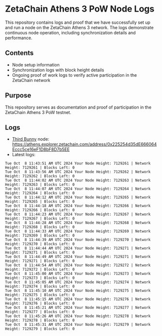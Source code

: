 # ZetaChain Athens 3 PoW Node Logs
This repository contains logs and proof that we have successfully set up and run a node on the ZetaChain Athens 3 network. The logs demonstrate continuous node operation, including synchronization details and performance.

## Contents
- Node setup information
- Synchronization logs with block height details
- Ongoing proof of work logs to verify active participation in the ZetaChain network

## Purpose
This repository serves as documentation and proof of participation in the ZetaChain Athens 3 PoW testnet.

## Logs

- [Third Bunny](https://thirdbunny.xyz/) node: https://athens.explorer.zetachain.com/address/0x225254d35dE666064Eccc5ce16eF1D8bF8D7b5EE
- Latest logs:
```
Tue Oct  8 11:43:51 AM UTC 2024 Your Node Height: 7129261 | Network Height: 7129261 | Blocks Left: 0
Tue Oct  8 11:43:56 AM UTC 2024 Your Node Height: 7129262 | Network Height: 7129262 | Blocks Left: 0
Tue Oct  8 11:44:02 AM UTC 2024 Your Node Height: 7129263 | Network Height: 7129263 | Blocks Left: 0
Tue Oct  8 11:44:07 AM UTC 2024 Your Node Height: 7129264 | Network Height: 7129264 | Blocks Left: 0
Tue Oct  8 11:44:12 AM UTC 2024 Your Node Height: 7129265 | Network Height: 7129265 | Blocks Left: 0
Tue Oct  8 11:44:18 AM UTC 2024 Your Node Height: 7129266 | Network Height: 7129266 | Blocks Left: 0
Tue Oct  8 11:44:23 AM UTC 2024 Your Node Height: 7129267 | Network Height: 7129267 | Blocks Left: 0
Tue Oct  8 11:44:28 AM UTC 2024 Your Node Height: 7129268 | Network Height: 7129268 | Blocks Left: 0
Tue Oct  8 11:44:33 AM UTC 2024 Your Node Height: 7129269 | Network Height: 7129269 | Blocks Left: 0
Tue Oct  8 11:44:39 AM UTC 2024 Your Node Height: 7129270 | Network Height: 7129270 | Blocks Left: 0
Tue Oct  8 11:44:44 AM UTC 2024 Your Node Height: 7129271 | Network Height: 7129271 | Blocks Left: 0
Tue Oct  8 11:44:49 AM UTC 2024 Your Node Height: 7129271 | Network Height: 7129271 | Blocks Left: 0
Tue Oct  8 11:44:54 AM UTC 2024 Your Node Height: 7129272 | Network Height: 7129272 | Blocks Left: 0
Tue Oct  8 11:45:00 AM UTC 2024 Your Node Height: 7129273 | Network Height: 7129273 | Blocks Left: 0
Tue Oct  8 11:45:05 AM UTC 2024 Your Node Height: 7129274 | Network Height: 7129274 | Blocks Left: 0
Tue Oct  8 11:45:10 AM UTC 2024 Your Node Height: 7129275 | Network Height: 7129275 | Blocks Left: 0
Tue Oct  8 11:45:15 AM UTC 2024 Your Node Height: 7129276 | Network Height: 7129276 | Blocks Left: 0
Tue Oct  8 11:45:21 AM UTC 2024 Your Node Height: 7129277 | Network Height: 7129277 | Blocks Left: 0
Tue Oct  8 11:45:26 AM UTC 2024 Your Node Height: 7129278 | Network Height: 7129278 | Blocks Left: 0
Tue Oct  8 11:45:31 AM UTC 2024 Your Node Height: 7129279 | Network Height: 7129279 | Blocks Left: 0
```
